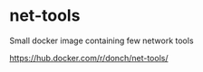 # net-tools

Small docker image containing few network tools

https://hub.docker.com/r/donch/net-tools/


